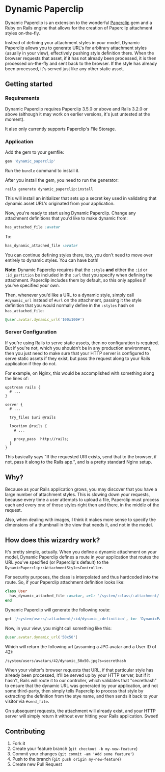 Dynamic Paperclip
=================

Dynamic Paperclip is an extension to the wonderful [Paperclip](http://github.com/thoughtbot/paperclip) gem
and a Ruby on Rails engine that allows for the creation of Paperclip attachment styles on-the-fly.

Instead of defining your attachment styles in your model, Dynamic Paperclip allows you to generate URL's
for arbitrary attachment styles (usually in your view), effectively pushing style definition there.
When the browser requests that asset, if it has not already been processed, it is then processed on-the-fly
and sent back to the browser. If the style has already been processed, it's served just like any other static asset.

Getting started
---------------

### Requirements

Dynamic Paperclip requires Paperclip 3.5.0 or above and Rails 3.2.0 or above (although it may work on earlier versions,
it's just untested at the moment).

It also only currently supports Paperclip's File Storage.

### Application

Add the gem to your gemfile:

```ruby
gem 'dynamic_paperclip'
```

Run the ``bundle`` command to install it.

After you install the gem, you need to run the generator:

```console
rails generate dynamic_paperclip:install
```

This will install an initializer that sets up a secret key used in validating that dynamic asset URL's
originated from your application.

Now, you're ready to start using Dynamic Paperclip. Change any attachment definitions that you'd like to make dynamic from:

```ruby
has_attached_file :avatar
```

To:

```ruby
has_dynamic_attached_file :avatar
```

You can continue defining styles there, too, you don't need to move over entirely to dynamic styles. You can have both!

**Note:** Dynamic Paperclip requires that the ``:style`` **and** either the ``:id`` or ``:id_partition`` be included
in the ``:url`` that you specify when defining the attachment. Paperclip includes them by default, so this only
applies if you've specified your own.

Then, whenever you'd like a URL to a dynamic style, simply call ``#dynamic_url`` instead of ``#url`` on the attachment,
passing it the style definition that you would normally define in the ``:styles`` hash on ``has_attached_file``:

```ruby
@user.avatar.dynamic_url('100x100#')
```

### Server Configuration

If you're using Rails to serve static assets, then no configuration is required.  But if you're not,
which you shouldn't be in any production environment, then you just need to make sure that your HTTP server
is configured to serve static assets if they exist, but pass the request along to your Rails application
if they do not.

For example, on Nginx, this would be accomplished with something along the lines of:

```nginx
upstream rails {
  # ...
}

server {
  # ...

  try_files $uri @rails

  location @rails {
    # ...

    proxy_pass  http://rails;
  }
}
```

This basically says "If the requested URI exists, send that to the browser, if not, pass it along to the Rails app.",
and is a pretty standard Nginx setup.

Why?
----

Because as your Rails application grows, you may discover that you have a large number of attachment styles.  This is
slowing down your requests, because every time a user attempts to upload a file, Paperclip must process each and every
one of those styles right then and there, in the middle of the request.

Also, when dealing with images, I think it makes more sense to specify the dimensions of a thumbnail in the view
that needs it, and not in the model.

How does this wizardry work?
---------------------------

It's pretty simple, actually.  When you define a dynamic attachment on your model, Dynamic Paperclip defines
a route in your application that routes the URL you've specified (or Paperclip's default) to the ``DynamicPaperclip::AttachmentStylesController``.

For security purposes, the class is interpolated and thus hardcoded into the route.  So, if your Paperclip attachment definition looks like:

```ruby
class User
  has_dynamic_attached_file :avatar, url: '/system/:class/:attachment/:id/:style'
end
```

Dynamic Paperclip will generate the following route:

```ruby
get '/system/users/:attachment/:id/dynamic_:definition', to: 'DynamicPaperclip::AttachmentStyles#generate_user'
```

Now, in your view, you might call something like this:

```ruby
@user.avatar.dynamic_url('50x50')
```

Which will return the following url (assuming a JPG avatar and a User ID of 42):

```
/system/users/avatars/42/dynamic_50x50.jpg?s=secrethash
```

When your visitor's browser requests that URL, if that particular style has already been processed,
it'll be served up by your HTTP server, but if it hasn't, Rails will route it to our controller,
which validates that "secrethash" to ensure that the dynamic URL was generated by your application,
and not some third-party, then simply tells Paperclip to process that style by extracting the definition
from the stye name, and then sends it back to your visitor via ``#send_file``.

On subsequent requests, the attachment will already exist, and your HTTP server will simply return it without
ever hitting your Rails application.  Sweet!

Contributing
------------

1. Fork it
2. Create your feature branch (`git checkout -b my-new-feature`)
3. Commit your changes (`git commit -am 'Add some feature'`)
4. Push to the branch (`git push origin my-new-feature`)
5. Create new Pull Request
